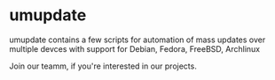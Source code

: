 # umupdate

umupdate contains a few scripts for automation of mass updates over multiple devces with support for Debian, Fedora, FreeBSD, Archlinux

Join our teamm, if you're interested in our projects.